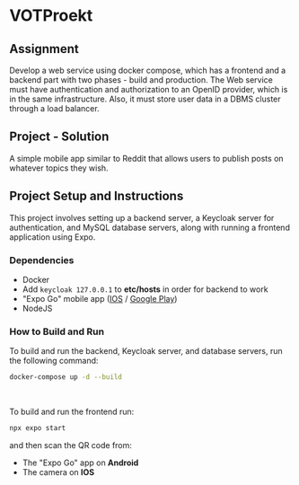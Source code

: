 # VOTProekt
## Assignment
Develop a web service using docker compose, which has a frontend and a backend part with two phases - build and production. The Web service must have authentication and authorization to an OpenID provider, which is in the same infrastructure. Also, it must store user data in a DBMS cluster through a load balancer.

## Project - Solution
A simple mobile app similar to Reddit that allows users to publish posts on whatever topics they wish.

## Project Setup and Instructions
This project involves setting up a backend server, a Keycloak server for authentication, and MySQL database servers, along with running a frontend application using Expo.

### Dependencies
- Docker
- Add ```keycloak 127.0.0.1``` to **etc/hosts** in order for backend to work
- "Expo Go" mobile app ([IOS](https://apps.apple.com/us/app/expo-go/id982107779) / [Google Play](https://play.google.com/store/apps/details?id=host.exp.exponent&hl=en&pli=1))
- NodeJS

### How to Build and Run
To build and run the backend, Keycloak server, and database servers, run the following command:
```sh 
docker-compose up -d --build
```
</br>

To build and run the frontend run:
``` sh
npx expo start
```
and then scan the QR code from:
- The "Expo Go" app on **Android**
- The camera on **IOS**